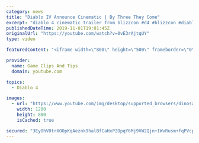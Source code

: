 ```yaml
---
category: news
title: "Diablo IV Announce Cinematic | By Three They Come"
excerpt: "diablo 4 cinematic trailer from blizzcon #d4 #blizzcon #diablo."
publishedDateTime: 2019-11-01T19:01:45Z
originalUrl: "https://youtube.com/watch?v=0vE3rAjtqUY"
type: video

featuredContent: "<iframe width=\"800\" height=\"500\" frameborder=\"0\" src=\"https://www.youtube.com/embed/0vE3rAjtqUY\" allow=\"accelerometer; autoplay; encrypted-media; gyroscope; picture-in-picture\" allowfullscreen></iframe>"

provider:
  name: Game Clips And Tips
  domain: youtube.com

topics:
  - Diablo 4

images:
  - url: "https://www.youtube.com/img/desktop/supported_browsers/dinosaur.png"
    width: 1200
    height: 800
    isCached: true

secured: "3EyOhV0trXOOpKqAeznk9halBfCaHxP2DpqY6Mj9VW2Qjn+IWvRusm+fqPVcpbE1thht3oBeVoaPcfSaE8O2X0JXAhWlC5H2f2VbCNy+T8vgqKfBkGVAXw/KXv8oWeN5zfWFnxwxIshhub9Msj3r12w9K+bOmdYwStqVvKSqhKQC8krDB8RIL0G/yx2PvIvajS7sGHS3jwtN8f6dZABoirEae71cYKhvP+CG0YV5l4EXS2uE31i5pEVGcL6K0mVT8Hst7i3hV/8jkAS3WXNe7WhEZkxc5vwAfFbjy8TI/HAjUUu+sH6M0Jdq50o+CLRe6EIx2LSAshcjH8XkeITEQxOpy9jC3+IYurcOTWnJdLm98X7TeAk5x5iIUQjhixYfMGjfQE95SKI275wBq0kB/Q==;jYNuSok6Ati5zx/34Bns5A=="
---
```


